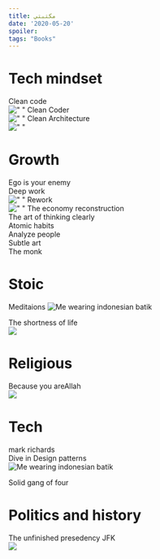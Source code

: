 ```yaml
---
title: مكتبتي 
date: '2020-05-20'
spoiler: 
tags: "Books"
---
```


# Tech mindset<br>
Clean code <br>
![" "](./code.jpeg)
Clean Coder<br>
![" "](./coder.jpeg)
Clean Architecture<br>
![" "](./architecture.jpeg)

# Growth
Ego is your enemy<br>
Deep work<br>
![" "](./DeepWork.jpg)
Rework<br>
![" "](./Rework.jpg)
The economy reconstruction<br>
The art of thinking clearly<br>
Atomic habits<br>
Analyze people<br>
Subtle art<br>
The monk<br>

# Stoic<br>
Meditaions
![Me wearing indonesian batik](./meditations.jpg)

The shortness of life<br>
![ ](./onTheShortnessOfLife.jpg)
# Religious<br>
Because you areAllah<br>
![ ](./because.jpeg)

# Tech<br>
mark richards<br> 
Dive in Design patterns <br>
![Me wearing indonesian batik](./DesignPatterns.jpg)

Solid gang of four<br>

# Politics and history<br>
The unfinished presedency JFK<br>
![ ](./JFK.jpg)
